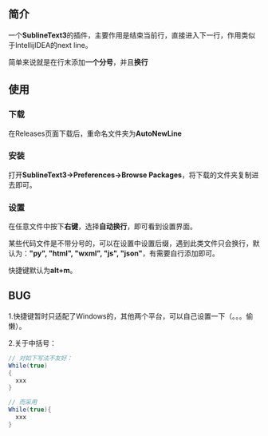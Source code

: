 ## 简介
一个**SublineText3**的插件，主要作用是结束当前行，直接进入下一行，作用类似于IntellijIDEA的next line。

简单来说就是在行末添加**一个分号**，并且**换行**

## 使用
### 下载

在Releases页面下载后，重命名文件夹为**AutoNewLine**

### 安装

打开**SublineText3->Preferences->Browse Packages**，将下载的文件夹复制进去即可。

### 设置

在任意文件中按下**右键**，选择**自动换行**，即可看到设置界面。

某些代码文件是不带分号的，可以在设置中设置后缀，遇到此类文件只会换行，默认为：**"py", "html", "wxml", "js", "json"**，有需要自行添加即可。

快捷键默认为**alt+m**。

## BUG

1.快捷键暂时只适配了Windows的，其他两个平台，可以自己设置一下（。。。偷懒）。

2.关于中括号：
```java
// 对如下写法不友好：
While(true)
{
  xxx
}

// 而采用
While(true){
  xxx
}
```
